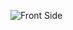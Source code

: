 ![Front Side](https://github.com/wroqabatyacaesar2023/CaesarProject/assets/145048454/4d8dd612-0ae4-436d-90fa-2d5131b0682b)
